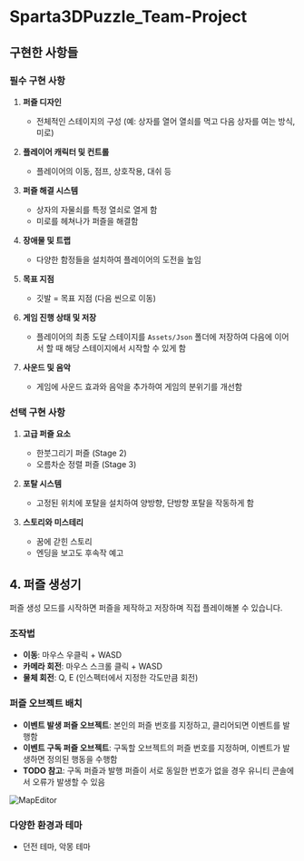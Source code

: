 # Sparta3DPuzzle_Team-Project

## 구현한 사항들

### 필수 구현 사항

1. **퍼즐 디자인**
    - 전체적인 스테이지의 구성 (예: 상자를 열어 열쇠를 먹고 다음 상자를 여는 방식, 미로)

2. **플레이어 캐릭터 및 컨트롤**
    - 플레이어의 이동, 점프, 상호작용, 대쉬 등

3. **퍼즐 해결 시스템**
    - 상자의 자물쇠를 특정 열쇠로 열게 함
    - 미로를 헤쳐나가 퍼즐을 해결함

4. **장애물 및 트랩**
    - 다양한 함정들을 설치하여 플레이어의 도전을 높임

5. **목표 지점**
    - 깃발 = 목표 지점 (다음 씬으로 이동)

6. **게임 진행 상태 및 저장**
    - 플레이어의 최종 도달 스테이지를 `Assets/Json` 폴더에 저장하여 다음에 이어서 할 때 해당 스테이지에서 시작할 수 있게 함

7. **사운드 및 음악**
    - 게임에 사운드 효과와 음악을 추가하여 게임의 분위기를 개선함

### 선택 구현 사항

1. **고급 퍼즐 요소**
    - 한붓그리기 퍼즐 (Stage 2)
    - 오름차순 정렬 퍼즐 (Stage 3)

2. **포탈 시스템**
    - 고정된 위치에 포탈을 설치하여 양방향, 단방향 포탈을 작동하게 함

3. **스토리와 미스테리**
    - 꿈에 갇힌 스토리
    - 엔딩을 보고도 후속작 예고

## 4. 퍼즐 생성기
퍼즐 생성 모드를 시작하면 퍼즐을 제작하고 저장하며 직접 플레이해볼 수 있습니다.

### 조작법
- **이동**: 마우스 우클릭 + WASD
- **카메라 회전**: 마우스 스크롤 클릭 + WASD
- **물체 회전**: Q, E (인스펙터에서 지정한 각도만큼 회전)

### 퍼즐 오브젝트 배치
- **이벤트 발생 퍼즐 오브젝트**: 본인의 퍼즐 번호를 지정하고, 클리어되면 이벤트를 발행함
- **이벤트 구독 퍼즐 오브젝트**: 구독할 오브젝트의 퍼즐 번호를 지정하며, 이벤트가 발생하면 정의된 행동을 수행함
- **TODO 참고**: 구독 퍼즐과 발행 퍼즐이 서로 동일한 번호가 없을 경우 유니티 콘솔에서 오류가 발생할 수 있음

![MapEditor](https://github.com/user-attachments/assets/0d124c7b-6acd-4c1b-b88a-846de91cdca7)

### 다양한 환경과 테마
- 던전 테마, 악몽 테마
